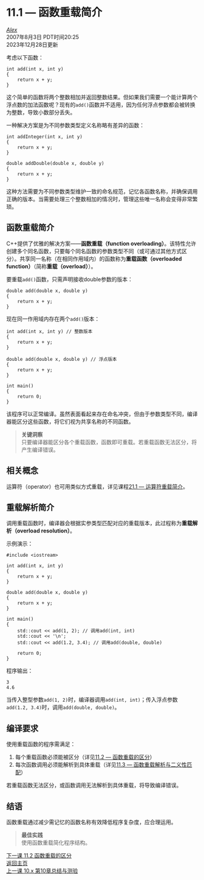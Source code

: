 11.1 — 函数重载简介
============================================

[*Alex*](https://www.learncpp.com/author/Alex/ "查看 Alex 的所有文章")  
2007年8月3日 PDT时间20:25  
2023年12月28日更新  

考虑以下函数：
```
int add(int x, int y)
{
    return x + y;
}
```
这个简单的函数将两个整数相加并返回整数结果。但如果我们需要一个能计算两个浮点数的加法函数呢？现有的`add()`函数并不适用，因为任何浮点参数都会被转换为整数，导致小数部分丢失。  

一种解决方案是为不同参数类型定义名称略有差异的函数：
```
int addInteger(int x, int y)
{
    return x + y;
}

double addDouble(double x, double y)
{
    return x + y;
}
```
这种方法需要为不同参数类型维护一致的命名规范，记忆各函数名称，并确保调用正确的版本。当需要处理三个整数相加的情况时，管理这些唯一名称会变得非常繁琐。  

函数重载简介  
----------------  

C++提供了优雅的解决方案——**函数重载（function overloading）**。该特性允许创建多个同名函数，只要每个同名函数的参数类型不同（或可通过其他方式区分）。共享同一名称（在相同作用域内）的函数称为**重载函数（overloaded function）**（简称**重载（overload）**）。  

要重载`add()`函数，只需声明接收double参数的版本：
```
double add(double x, double y)
{
    return x + y;
}
```
现在同一作用域内存在两个`add()`版本：
```
int add(int x, int y) // 整数版本
{
    return x + y;
}

double add(double x, double y) // 浮点版本
{
    return x + y;
}

int main()
{
    return 0;
}
```
该程序可以正常编译。虽然表面看起来存在命名冲突，但由于参数类型不同，编译器能区分这些函数，将它们视为共享名称的不同函数。  

> **关键洞察**  
> 只要编译器能区分各个重载函数，函数即可重载。若重载函数无法区分，将产生编译错误。  

相关概念  
----------------  
运算符（operator）也可用类似方式重载，详见课程[21.1 — 运算符重载简介](Chapter-21/lesson21.1-introduction-to-operator-overloading.md)。  

重载解析简介  
----------------  
调用重载函数时，编译器会根据实参类型匹配对应的重载版本，此过程称为**重载解析（overload resolution）**。  

示例演示：
```
#include <iostream>

int add(int x, int y)
{
    return x + y;
}

double add(double x, double y)
{
    return x + y;
}

int main()
{
    std::cout << add(1, 2); // 调用add(int, int)
    std::cout << '\n';
    std::cout << add(1.2, 3.4); // 调用add(double, double)

    return 0;
}
```
程序输出：
```
3
4.6
```
当传入整型参数`add(1, 2)`时，编译器调用`add(int, int)`；传入浮点参数`add(1.2, 3.4)`时，调用`add(double, double)`。  

编译要求  
----------------  
使用重载函数的程序需满足：  
1. 每个重载函数必须能被区分（详见[11.2 — 函数重载的区分](Chapter-11/lesson11.2-function-overload-differentiation.md)）  
2. 每次函数调用必须能解析到具体重载（详见[11.3 — 函数重载解析与二义性匹配](Chapter-11/lesson11.3-function-overload-resolution-and-ambiguous-matches.md)）  

若重载函数无法区分，或函数调用无法解析到具体重载，将导致编译错误。  

结语  
----------------  
函数重载通过减少需记忆的函数名称有效降低程序复杂度，应合理运用。  

> **最佳实践**  
> 使用函数重载简化程序结构。  

[下一课 11.2 函数重载的区分](Chapter-11/lesson11.2-function-overload-differentiation.md)  
[返回主页](/)  
[上一课 10.x 第10章总结与测验](Chapter-10/lesson10.x-chapter-10-summary-and-quiz.md)